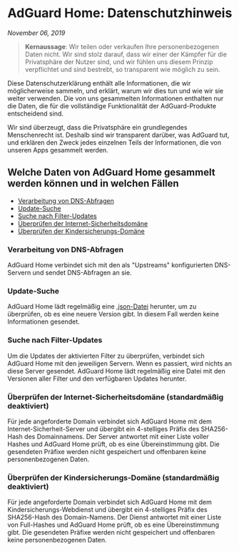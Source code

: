 # AdGuard Home: Datenschutzhinweis
*November 06, 2019*

> **Kernaussage**: Wir teilen oder verkaufen Ihre personenbezogenen Daten nicht. Wir sind stolz darauf, dass wir einer der Kämpfer für die Privatsphäre der Nutzer sind, und wir fühlen uns diesem Prinzip verpflichtet und sind bestrebt, so transparent wie möglich zu sein.

Diese Datenschutzerklärung enthält alle Informationen, die wir möglicherweise sammeln, und erklärt, warum wir dies tun und wie wir sie weiter verwenden. Die von uns gesammelten Informationen enthalten nur die Daten, die für die vollständige Funktionalität der AdGuard-Produkte entscheidend sind.

Wir sind überzeugt, dass die Privatsphäre ein grundlegendes Menschenrecht ist. Deshalb sind wir transparent darüber, was AdGuard tut, und erklären den Zweck jedes einzelnen Teils der Informationen, die von unseren Apps gesammelt werden.

## Welche Daten von AdGuard Home gesammelt werden können und in welchen Fällen

* [Verarbeitung von DNS-Abfragen](#dns-queries)
* [Update-Suche](#update-check)
* [Suche nach Filter-Updates](#filters-updates-check)
* [Überprüfen der Internet-Sicherheitsdomäne](#browsing-security-check)
* [Überprüfen der Kindersicherungs-Domäne](#parental-control-check)

### <a id="dns-queries"></a> Verarbeitung von DNS-Abfragen

AdGuard Home verbindet sich mit den als "Upstreams" konfigurierten DNS-Servern und sendet DNS-Abfragen an sie.

### <a id="update-check"></a> Update-Suche

AdGuard Home lädt regelmäßig eine [.json-Datei](https://github.com/AdguardTeam/AdGuardHome/blob/master/version.json) herunter, um zu überprüfen, ob es eine neuere Version gibt. In diesem Fall werden keine Informationen gesendet.

### <a id="filters-updates-check"></a> Suche nach Filter-Updates

Um die Updates der aktivierten Filter zu überprüfen, verbindet sich AdGuard Home mit den jeweiligen Servern. Wenn es passiert, wird nichts an diese Server gesendet. AdGuard Home lädt regelmäßig eine Datei mit den Versionen aller Filter und den verfügbaren Updates herunter.

### <a id="browsing-security-check"></a> Überprüfen der Internet-Sicherheitsdomäne (standardmäßig deaktiviert)

Für jede angeforderte Domain verbindet sich AdGuard Home mit dem Internet-Sicherheit-Server und übergibt ein 4-stelliges Präfix des SHA256-Hash des Domainnamens. Der Server antwortet mit einer Liste voller Hashes und AdGuard Home prüft, ob es eine Übereinstimmung gibt. Die gesendeten Präfixe werden nicht gespeichert und offenbaren keine personenbezogenen Daten.

###  <a id="parental-control-check"></a> Überprüfen der Kindersicherungs-Domäne (standardmäßig deaktiviert)

Für jede angeforderte Domain verbindet sich AdGuard Home mit dem Kindersicherungs-Webdienst und übergibt ein 4-stelliges Präfix des SHA256-Hash des Domain-Namens. Der Dienst antwortet mit einer Liste von Full-Hashes und AdGuard Home prüft, ob es eine Übereinstimmung gibt. Die gesendeten Präfixe werden nicht gespeichert und offenbaren keine personenbezogenen Daten.